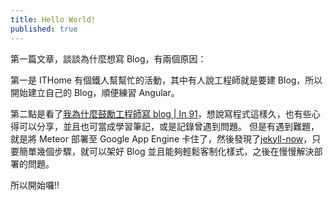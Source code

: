 ```yaml
---
title: Hello World!
published: true
---
```


第一篇文章，談談為什麼想寫 Blog，有兩個原因：

第一是 ITHome 有個鐵人幫幫忙的活動，其中有人說工程師就是要建 Blog，所以開始建立自己的 Blog，順便練習 Angular。

第二點是看了[我為什麼鼓勵工程師寫 blog | In 91](https://dotblogs.com.tw/hatelove/2017/03/26/why-engineers-should-keep-blogging)，想說寫程式這樣久，也有些心得可以分享，並且也可當成學習筆記，或是記錄曾遇到問題。
但是有遇到難題，就是將 Meteor 部署至 Google App Engine 卡住了，然後發現了[jekyll-now](https://github.com/barryclark/jekyll-now)，只要簡單幾個步驟，就可以架好 Blog 並且能夠輕鬆客制化樣式，之後在慢慢解決部署的問題。

所以開始囉!!
